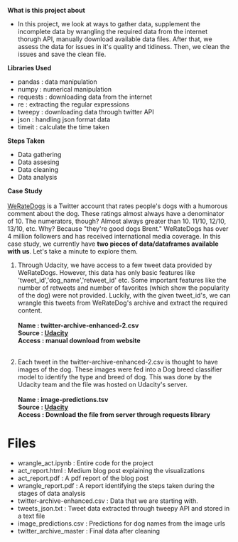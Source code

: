 **What is this project about**
- In this project, we look at ways to gather data, supplement the incomplete data by wrangling the required data from the internet thorugh API, manually download available data files. After that, we assess the data for issues in it's quality and tidiness. Then, we clean the issues and save the clean file.

**Libraries Used**
- pandas : data manipulation
- numpy : numerical manipulation
- requests : downloading data from the internet
- re : extracting the regular expressions
- tweepy : downloading data through twitter API
- json : handling json format data
- timeit : calculate the time taken

**Steps Taken**
- Data gathering
- Data assesing
- Data cleaning
- Data analysis

**Case Study**
<br><br>
<a href='https://twitter.com/dog_rates'>WeRateDogs</a> is a Twitter account that rates people's dogs with a humorous comment about the dog. These ratings almost always have a denominator of 10. The numerators, though? Almost always greater than 10. 11/10, 12/10, 13/10, etc. Why? Because "they're good dogs Brent." WeRateDogs has over 4 million followers and has received international media coverage. In this case study, we currently have **two pieces of data/dataframes available with us**. Let's take a minute to explore them.
 <br>
 
 1. Through Udacity, we have access to a few tweet data provided by WeRateDogs. However, this data has only basic features like 'tweet_id','dog_name','retweet_id' etc. Some important features like the number of retweets and number of favorites (which show the popularity of the dog) were not provided. Luckily, with the given tweet_id's, we can wrangle this tweets from WeRateDog's archive and extract the required content.<br><br>
    **Name : twitter-archive-enhanced-2.csv** <br>
    **Source : <a href="https://www.udacity.com/">Udacity</a>**<br>
    **Access : manual download from website**
 <br><br>
 
 2. Each tweet in the twitter-archive-enhanced-2.csv is thought to have images of the dog. These images were fed into a Dog breed classifier model to identify the type and breed of dog. This was done by the Udacity team and the file was hosted on Udacity's server.<br><br>
    **Name : image-predictions.tsv** <br>
    **Source : <a href="https://www.udacity.com/">Udacity</a>**<br>
    **Access : Download the file from server through requests library**

<h1>Files</h1>

 - wrangle_act.ipynb : Entire code for the project
 - act_report.html : Medium blog post explaining the visualizations
 - act_report.pdf : A pdf report of the  blog post
 - wrangle_report.pdf : A report identifying the steps taken during the stages of data analysis
 - twitter-archive-enhanced.csv : Data that we are starting with.
 - tweets_json.txt : Tweet data extracted through tweepy API and stored in a text file
 - image_predictions.csv : Predictions for dog names from the image urls
 - twitter_archive_master : Final data after cleaning
